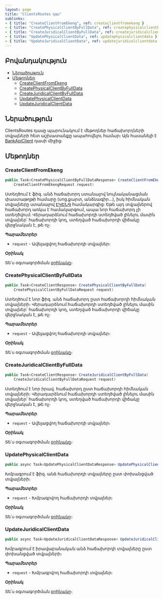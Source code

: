 ```yaml
---
layout: page
title: "ClientsRoutes դաս" 
sublinks:
- { title: "CreateClientFromEkeng", ref: createclientfromekeng }
- { title: "CreatePhysicalClientByFullData", ref: createphysicalclientbyfulldata }
- { title: "CreateJuridicalClientByFullData", ref: createjuridicalclientbyfulldata }
- { title: "UpdatePhysicalClientData", ref: updatephysicalclientdata }
- { title: "UpdateJuridicalClientData", ref: updatejuridicalclientdata }
---
```


## Բովանդակություն

- [Ներածություն](#ներածություն)
- [Մեթոդներ](#մեթոդներ)
  - [CreateClientFromEkeng](#createclientfromekeng)
  - [CreatePhysicalClientByFullData](#createphysicalclientbyfulldata)
  - [CreateJuridicalClientByFullData](#createjuridicalclientbyfulldata)    
  - [UpdatePhysicalClientData](#updatephysicalclientdata)
  - [UpdateJuridicalClientData](#updatejuridicalclientdata)

## Ներածություն

ClientsRoutes դասը պարունակում է մեթոդներ հաճախորդների տվյալների հետ աշխատանքը ապահովելու համար։
Այն հասանելի է [BankApiClient](../types/BankApiClient.md) դասի միջից։

## Մեթոդներ

### CreateClientFromEkeng

```c#
public Task<CreatePhysicalClientByFullDataResponse> CreateClientFromEkeng(
    CreateClientFromEkengRequest request)
```

Ստեղծում է ֆիզ. անձ հաճախորդ ստանալով նույնականացման փաստաթղթի համարը (սոց.քարտ, անձնագիր...), իսկ հիմնական տվյալները ստանալով [ԷԿԵՆԳ](https://www.ekeng.am) համակարգից:
Եթե այդ տվյալներով հաճախորդ առկա է համակարգում, ապա նոր հաճախորդ չի ստեղծվում։
Վերադարձնում հաճախորդի ստեղծված լինելու մասին տվյալներ՝ հաճախորդի կոդ, ստեղված հաճախորդի վիճակը վերջնական է, թե ոչ։

**Պարամետրեր**

* `request` - Ավելացվող հաճախորդի տվյալներ։

**Օրինակ**

Տե՛ս օգտագործման [օրինակը](../examples/ClientsRoutes.md#օրինակ-1)։

### CreatePhysicalClientByFullData

```c#
public Task<CreateClientResponse> CreatePhysicalClientByFullData(
    CreatePhysicalClientByFullDataRequest request)
```

Ստեղծում է նոր ֆիզ. անձ հաճախորդ ըստ հաճախորդի հիմնական տվյալների։ 
Վերադարձնում հաճախորդի ստեղծված լինելու մասին տվյալներ՝ հաճախորդի կոդ, ստեղված հաճախորդի վիճակը վերջնական է, թե ոչ։

**Պարամետրեր**

* `request` - Ավելացվող հաճախորդի տվյալներ։

**Օրինակ**

Տե՛ս օգտագործման [օրինակը](../examples/ClientsRoutes.md#օրինակ-2)։

### CreateJuridicalClientByFullData

```c#
public Task<CreateClientResponse> CreateJuridicalClientByFullData(
    CreateJuridicalClientByFullDataRequest request)
```

Ստեղծում է նոր իրավ. հաճախորդ ըստ հաճախորդի հիմնական տվյալների։ 
Վերադարձնում հաճախորդի ստեղծված լինելու մասին տվյալներ՝ հաճախորդի կոդ, ստեղված հաճախորդի վիճակը վերջնական է, թե ոչ։

**Պարամետրեր**

* `request` - Ավելացվող հաճախորդի տվյալներ։

**Օրինակ**

Տե՛ս օգտագործման [օրինակը](../examples/ClientsRoutes.md#օրինակ-3)։

### UpdatePhysicalClientData

```c#
public async Task<UpdatePhysicalClientDataResponse> UpdatePhysicalClientData(UpdatePhysicalClientDataRequest request)
```

Խմբագրում է ֆիզ. անձ հաճախորդի տվյալները ըստ փոխանցված տվյալների։

**Պարամետրեր**

* `request` - Խմբագրվող հաճախորդի տվյալներ։

**Օրինակ**

Տե՛ս օգտագործման [օրինակը](../examples/ClientsRoutes.md#օրինակ-4)։

### UpdateJuridicalClientData

```c#
public async Task<UpdateJuridicalClientDataResponse> UpdateJuridicalClientData(UpdateJuridicalClientDataRequest request)
```

Խմբագրում է իրավաբանական անձ հաճախորդի տվյալները ըստ փոխանցված տվյալների։

**Պարամետրեր**

* `request` - Խմբագրվող հաճախորդի տվյալներ։

**Օրինակ**

Տե՛ս օգտագործման [օրինակը](../examples/ClientsRoutes.md#օրինակ-5)։
